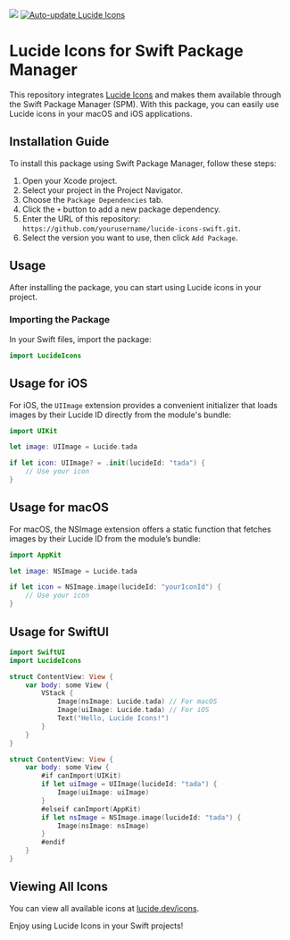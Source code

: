 [![](https://img.shields.io/endpoint?url=https%3A%2F%2Fswiftpackageindex.com%2Fapi%2Fpackages%2FJakubMazur%2Flucide-icons-swift%2Fbadge%3Ftype%3Dswift-versions)](https://swiftpackageindex.com/JakubMazur/lucide-icons-swift)
[![Auto-update Lucide Icons](https://github.com/JakubMazur/lucide-icons-swift/actions/workflows/main.yml/badge.svg)](https://github.com/JakubMazur/lucide-icons-swift/actions/workflows/main.yml)

# Lucide Icons for Swift Package Manager

This repository integrates [Lucide Icons](https://lucide.dev) and makes them available through the Swift Package Manager (SPM). With this package, you can easily use Lucide icons in your macOS and iOS applications.

## Installation Guide

To install this package using Swift Package Manager, follow these steps:

1. Open your Xcode project.
2. Select your project in the Project Navigator.
3. Choose the `Package Dependencies` tab.
4. Click the `+` button to add a new package dependency.
5. Enter the URL of this repository: `https://github.com/yourusername/lucide-icons-swift.git`.
6. Select the version you want to use, then click `Add Package`.

## Usage

After installing the package, you can start using Lucide icons in your project.

### Importing the Package

In your Swift files, import the package:

```swift
import LucideIcons
```

## Usage for iOS

For iOS, the `UIImage` extension provides a convenient initializer that loads images by their Lucide ID directly from the module's bundle:

```swift
import UIKit

let image: UIImage = Lucide.tada

if let icon: UIImage? = .init(lucideId: "tada") {
    // Use your icon
}
```

## Usage for macOS

For macOS, the NSImage extension offers a static function that fetches images by their Lucide ID from the module’s bundle:

```swift
import AppKit

let image: NSImage = Lucide.tada

if let icon = NSImage.image(lucideId: "yourIconId") {
    // Use your icon
}
```

## Usage for SwiftUI

```swift
import SwiftUI
import LucideIcons

struct ContentView: View {
    var body: some View {
        VStack {
            Image(nsImage: Lucide.tada) // For macOS
            Image(uiImage: Lucide.tada) // For iOS
            Text("Hello, Lucide Icons!")
        }
    }
}

struct ContentView: View {
    var body: some View {
        #if canImport(UIKit)
        if let uiImage = UIImage(lucideId: "tada") {
            Image(uiImage: uiImage)
        }
        #elseif canImport(AppKit)
        if let nsImage = NSImage.image(lucideId: "tada") {
            Image(nsImage: nsImage)
        }
        #endif
    }
}
```

## Viewing All Icons

You can view all available icons at [lucide.dev/icons](https://lucide.dev/icons).

Enjoy using Lucide Icons in your Swift projects!
